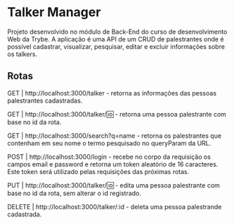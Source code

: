 # Talker Manager #

Projeto desenvolvido no módulo de Back-End do curso de desenvolvimento Web da Trybe.
A aplicação é uma API de um CRUD de palestrantes onde é possível cadastrar, visualizar, pesquisar, editar e excluir informações sobre os talkers.


## Rotas ##

GET | http://localhost:3000/talker - retorna as informações das pessoas palestrantes cadastradas.

GET | http://localhost:3000/talker/:id: - retorna uma pessoa palestrante com base no id da rota.

GET | http://localhost:3000/search?q=name - retorna os palestrantes que contenham em seu nome o termo pesquisado no queryParam da URL.

POST | http://localhost:3000/login - recebe no corpo da requisição os campos email e password e retorna um token aleatório de 16 caracteres.
Este token será utilizado pelas requisições das próximas rotas.

PUT | http://localhost:3000/talker/:id: - edita uma pessoa palestrante com base no id da rota, sem alterar o id registrado.

DELETE | http://localhost:3000/talker/:id - deleta uma pessoa palestrande cadastrada.
